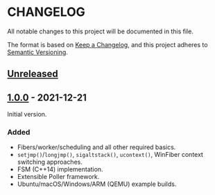 ﻿# CHANGELOG

All notable changes to this project will be documented in this file.

The format is based on [Keep a Changelog](https://keepachangelog.com/en/1.0.0/),
and this project adheres to [Semantic Versioning](https://semver.org/spec/v2.0.0.html).

## [Unreleased](https://github.com/jhrutgers/zth/compare/v1.0.0...HEAD)

## [1.0.0] - 2021-12-21

Initial version.

### Added

- Fibers/worker/scheduling and all other required basics.
- `setjmp()`/`longjmp()`, `sigaltstack()`, `ucontext()`, WinFiber context
  switching approaches.
- FSM (C++14) implementation.
- Extensible Poller framework.
- Ubuntu/macOS/Windows/ARM (QEMU) example builds.

[1.0.0]: https://github.com/jhrutgers/zth/releases/tag/v1.0.0
